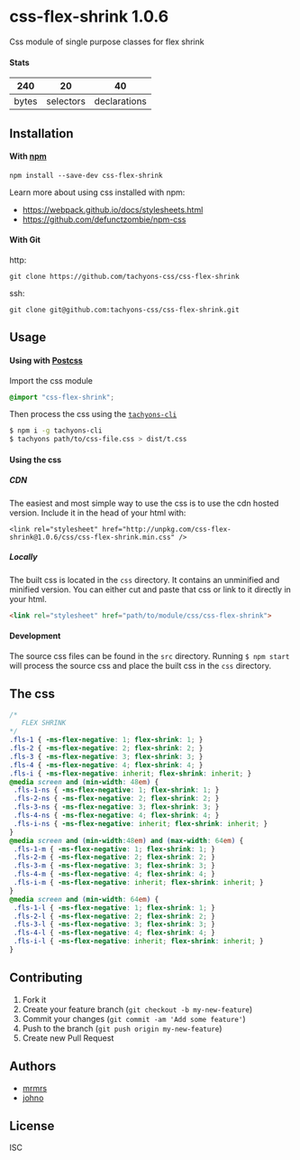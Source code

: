 # css-flex-shrink 1.0.6

Css module of single purpose classes for flex shrink

#### Stats

240 | 20 | 40
---|---|---
bytes | selectors | declarations

## Installation

#### With [npm](https://npmjs.com)

```
npm install --save-dev css-flex-shrink
```

Learn more about using css installed with npm:
* https://webpack.github.io/docs/stylesheets.html
* https://github.com/defunctzombie/npm-css

#### With Git

http:
```
git clone https://github.com/tachyons-css/css-flex-shrink
```

ssh:
```
git clone git@github.com:tachyons-css/css-flex-shrink.git
```

## Usage

#### Using with [Postcss](https://github.com/postcss/postcss)

Import the css module

```css
@import "css-flex-shrink";
```

Then process the css using the [`tachyons-cli`](https://github.com/tachyons-css/tachyons-cli)

```sh
$ npm i -g tachyons-cli
$ tachyons path/to/css-file.css > dist/t.css
```

#### Using the css

##### CDN
The easiest and most simple way to use the css is to use the cdn hosted version. Include it in the head of your html with:

```
<link rel="stylesheet" href="http://unpkg.com/css-flex-shrink@1.0.6/css/css-flex-shrink.min.css" />
```

##### Locally
The built css is located in the `css` directory. It contains an unminified and minified version.
You can either cut and paste that css or link to it directly in your html.

```html
<link rel="stylesheet" href="path/to/module/css/css-flex-shrink">
```

#### Development

The source css files can be found in the `src` directory.
Running `$ npm start` will process the source css and place the built css in the `css` directory.

## The css

```css
/*
   FLEX SHRINK
*/
.fls-1 { -ms-flex-negative: 1; flex-shrink: 1; }
.fls-2 { -ms-flex-negative: 2; flex-shrink: 2; }
.fls-3 { -ms-flex-negative: 3; flex-shrink: 3; }
.fls-4 { -ms-flex-negative: 4; flex-shrink: 4; }
.fls-i { -ms-flex-negative: inherit; flex-shrink: inherit; }
@media screen and (min-width: 48em) {
 .fls-1-ns { -ms-flex-negative: 1; flex-shrink: 1; }
 .fls-2-ns { -ms-flex-negative: 2; flex-shrink: 2; }
 .fls-3-ns { -ms-flex-negative: 3; flex-shrink: 3; }
 .fls-4-ns { -ms-flex-negative: 4; flex-shrink: 4; }
 .fls-i-ns { -ms-flex-negative: inherit; flex-shrink: inherit; }
}
@media screen and (min-width:48em) and (max-width: 64em) {
 .fls-1-m { -ms-flex-negative: 1; flex-shrink: 1; }
 .fls-2-m { -ms-flex-negative: 2; flex-shrink: 2; }
 .fls-3-m { -ms-flex-negative: 3; flex-shrink: 3; }
 .fls-4-m { -ms-flex-negative: 4; flex-shrink: 4; }
 .fls-i-m { -ms-flex-negative: inherit; flex-shrink: inherit; }
}
@media screen and (min-width: 64em) {
 .fls-1-l { -ms-flex-negative: 1; flex-shrink: 1; }
 .fls-2-l { -ms-flex-negative: 2; flex-shrink: 2; }
 .fls-3-l { -ms-flex-negative: 3; flex-shrink: 3; }
 .fls-4-l { -ms-flex-negative: 4; flex-shrink: 4; }
 .fls-i-l { -ms-flex-negative: inherit; flex-shrink: inherit; }
}
```

## Contributing

1. Fork it
2. Create your feature branch (`git checkout -b my-new-feature`)
3. Commit your changes (`git commit -am 'Add some feature'`)
4. Push to the branch (`git push origin my-new-feature`)
5. Create new Pull Request

## Authors

* [mrmrs](http://mrmrs.io)
* [johno](http://johnotander.com)

## License

ISC

